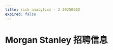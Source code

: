 ```yaml
---
title: risk analytics - 2 20250602
expired: false
---
```


# Morgan Stanley 招聘信息

<JobPostingTable job-posting-json-path="morgan-stanley/data/risk-analytics-20250602-2.json"/>
